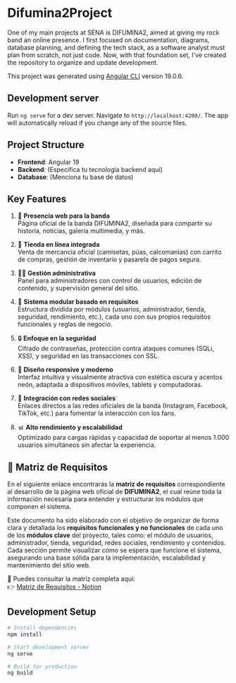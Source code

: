# Difumina2Project

One of my main projects at SENA is DIFUMINA2, aimed at giving my rock band an online presence. I first focused on documentation, diagrams, database planning, and defining the tech stack, as a software analyst must plan from scratch, not just code. Now, with that foundation set, I've created the repository to organize and update development.

This project was generated using [Angular CLI](https://github.com/angular/angular-cli) version 19.0.6.

## Development server

Run `ng serve` for a dev server. Navigate to `http://localhost:4200/`. The app will automatically reload if you change any of the source files.

## Project Structure

- **Frontend**: Angular 19
- **Backend**: (Especifica tu tecnología backend aquí)
- **Database**: (Menciona tu base de datos)

## Key Features

1. 🎸 **Presencia web para la banda**  
   Página oficial de la banda DIFUMINA2, diseñada para compartir su historia, noticias, galería multimedia, y más.

2. 🛒 **Tienda en línea integrada**  
   Venta de mercancía oficial (camisetas, púas, calcomanías) con carrito de compras, gestión de inventario y pasarela de pagos segura.

3. 🧑‍💼 **Gestión administrativa**  
   Panel para administradores con control de usuarios, edición de contenido, y supervisión general del sitio.

4. 🧾 **Sistema modular basado en requisitos**  
   Estructura dividida por módulos (usuarios, administrador, tienda, seguridad, rendimiento, etc.), cada uno con sus propios requisitos funcionales y reglas de negocio.

5. 🔒 **Enfoque en la seguridad**  
   Cifrado de contraseñas, protección contra ataques comunes (SQLi, XSS), y seguridad en las transacciones con SSL.

6. 📱 **Diseño responsive y moderno**  
   Interfaz intuitiva y visualmente atractiva con estética oscura y acentos neón, adaptada a dispositivos móviles, tablets y computadoras.

7. 🔗 **Integración con redes sociales**  
   Enlaces directos a las redes oficiales de la banda (Instagram, Facebook, TikTok, etc.) para fomentar la interacción con los fans.

8. 📊 **Alto rendimiento y escalabilidad**  
   Optimizado para cargas rápidas y capacidad de soportar al menos 1.000 usuarios simultáneos sin afectar la experiencia.



## 📄 Matriz de Requisitos

En el siguiente enlace encontrarás la **matriz de requisitos** correspondiente al desarrollo de la página web oficial de **DIFUMINA2**, el cual reúne toda la información necesaria para entender y estructurar los módulos que componen el sistema.

Este documento ha sido elaborado con el objetivo de organizar de forma clara y detallada los **requisitos funcionales y no funcionales** de cada uno de los **módulos clave** del proyecto, tales como: el módulo de usuarios, administrador, tienda, seguridad, redes sociales, rendimiento y contenidos.  
Cada sección permite visualizar cómo se espera que funcione el sistema, asegurando una base sólida para la implementación, escalabilidad y mantenimiento del sitio web.

🔗 Puedes consultar la matriz completa aquí:  
👉 [Matriz de Requisitos - Notion](https://www.notion.so/Difumina2-94cbd499fcc94dbdaee9176e2ff7ff10?pvs=4)

## Development Setup

```bash
# Install dependencies
npm install

# Start development server
ng serve

# Build for production
ng build

